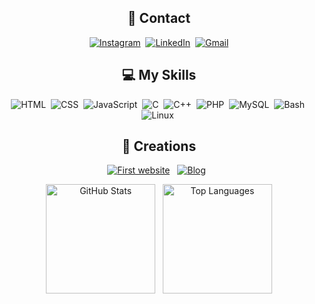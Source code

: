 <div align="center">

## 📱 Contact

<p>
  <a href="https://www.instagram.com/somnath.m41i" target="_blank"><img src="https://skillicons.dev/icons?i=instagram" alt="Instagram"></a>&nbsp;
  <a href="https://www.linkedin.com/in/somnathm41i/" target="_blank"><img src="https://skillicons.dev/icons?i=linkedin" alt="LinkedIn"></a>&nbsp;
  <a href="mailto:somnath.malim46@gmail.com" target="Hello..!"><img src="https://skillicons.dev/icons?i=gmail" alt="Gmail"></a>
</p>

</div>


<div align="center">

## 💻 My Skills

<p>
  <img src="https://skillicons.dev/icons?i=html" alt="HTML">&nbsp;
  <img src="https://skillicons.dev/icons?i=css" alt="CSS">&nbsp;
  <img src="https://skillicons.dev/icons?i=js" alt="JavaScript">&nbsp;
  <img src="https://skillicons.dev/icons?i=c" alt="C">&nbsp;
  <img src="https://skillicons.dev/icons?i=cpp" alt="C++">&nbsp;
  <img src="https://skillicons.dev/icons?i=php" alt="PHP">&nbsp;
  <img src="https://skillicons.dev/icons?i=mysql" alt="MySQL">&nbsp;
  <img src="https://skillicons.dev/icons?i=bash" alt="Bash">&nbsp;
  <img src="https://skillicons.dev/icons?i=linux" alt="Linux">&nbsp;
</p>

## 📖 Creations

<p>
  <a href="https://somnathmali.000webhostapp.com/" target="_blank"><img src="https://img.shields.io/badge/First%20website-0A0A0A?style=for-the-badge&logo=first%20website&logoColor=red" alt="First website"></a>&nbsp;&nbsp;
  <a href="https://emperorofbattle.blogspot.com/?m=1" target="_blank"><img src="https://img.shields.io/badge/Blog-2962FF?style=for-the-badge&logo=blog&logoColor=white" alt="Blog"></a>&nbsp;&nbsp;
</p>

<p>
  <img height="175" src="https://github-readme-stats.vercel.app/api?username=SomnathM41i&show_icons=true&count_private=true&theme=dark" alt="GitHub Stats">&nbsp;&nbsp;
  <img height="175" src="https://github-readme-stats.vercel.app/api/top-langs/?username=SomnathM41i&layout=compact&theme=dark" alt="Top Languages">
</p>

</div>

